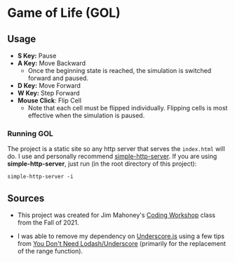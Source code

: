 # Game of Life (GOL)

## Usage
- **S Key:** Pause
- **A Key:** Move Backward
    - Once the beginning state is reached, the simulation
      is switched forward and paused.
- **D Key:** Move Forward
- **W Key:** Step Forward
- **Mouse Click**: Flip Cell
    - Note that each cell must be flipped individually. Flipping
      cells is most effective when the simulation is paused.

### Running GOL
The project is a static site so any http server that serves
the `index.html` will do. I use and personally recommend 
[simple-http-server](https://github.com/TheWaWaR/simple-http-server).
If you are using **simple-http-server**,
just run (in the root directory of this project):
```
simple-http-server -i
```

## Sources 

- This project was created for Jim Mahoney's [Coding Workshop](https://cs.bennington.college/courses/fall2021/coding/home)
  class from the Fall of 2021.

- I was able to remove my dependency on [Underscore.js](https://underscorejs.org/)
  using a few tips from 
  [You Don't Need Lodash/Underscore](https://github.com/you-dont-need/You-Dont-Need-Lodash-Underscore) 
  (primarily for the replacement of the range function).
